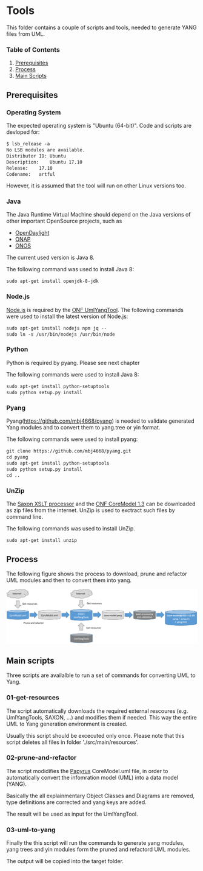 # Tools
This folder contains a couple of scripts and tools, needed to generate YANG files from UML.

### Table of Contents
1. [Prerequisites](#prerequisites)
2. [Process](#process)
2. [Main Scripts](#main-scripts)

## Prerequisites

### Operating System

The expected operating system is "Ubuntu (64-bit)". Code and scripts are devloped for:

```
$ lsb_release -a
No LSB modules are available.
Distributor ID:	Ubuntu
Description:	Ubuntu 17.10
Release:	17.10
Codename:	artful
```

However, it is assumed that the tool will run on other Linux versions too.

### Java

The Java Runtime Virtual Machine should depend on the Java versions of other important OpenSource projects, such as
- [OpenDaylight](http://docs.opendaylight.org/en/stable-nitrogen/release-notes/index.html?highlight=Java)
- [ONAP](https://wiki.onap.org/display/DW/Setting+Up+Your+Development+Environment)
- [ONOS](https://wiki.onosproject.org/display/ONOS/Requirements)

The current used version is Java 8.

The following command was used to install Java 8:
```
sudo apt-get install openjdk-8-jdk
```

### Node.js

[Node.js](https://nodejs.org/en/) is required by the [ONF UmlYangTool](https://github.com/OpenNetworkingFoundation/EAGLE-Open-Model-Profile-and-Tools/tree/ToolChain/UmlYangTools).
The following commands were used to install the latest version of Node.js:
```
sudo apt-get install nodejs npm jq --
sudo ln -s /usr/bin/nodejs /usr/bin/node
```

### Python

Python is required by pyang. Please see next chapter

The following commands were used to install Java 8:
```
sudo apt-get install python-setuptools
sudo python setup.py install
```

### Pyang

Pyang(https://github.com/mbj4668/pyang) is needed to validate generated Yang modules and to convert them to yang.tree or yin format.

The following commands were used to install pyang:
```
git clone https://github.com/mbj4668/pyang.git
cd pyang
sudo apt-get install python-setuptools
sudo python setup.py install
cd ..
```

### UnZip

The [Saxon XSLT processor](http://saxon.sourceforge.net/) and the [ONF CoreModel 1.3](https://www.dropbox.com/sh/zns6hihpk2du7k4/AABAYA8ON1edlSAJ8jLBzoZEa/TR%20512%20v1.3/TR-512_v1._3_Publish.zip) can be downloaded as zip files from the internet.
UnZip is used to exctract such files by command line.

The following commands was used to install UnZip.
```
sudo apt-get install unzip
```

## Process

The following figure shows the process to download, prune and refactor UML modules and then to convert them into yang.

![Process](src/main/docs/core-model-process.png "Process")

## Main scripts

Three scripts are availalble to run a set of commands for converting UML to Yang.

### 01-get-resources

The script automatically downloads the required external rescoures (e.g. UmlYangTools, SAXON, ...) and modifies them if needed. This way the entire UML to Yang generation environment is created. 

Usually this script should be excecuted only once. Please note that this script deletes all files in folder './src/main/resources'.

### 02-prune-and-refactor

The script modidifies the [Papyrus](https://www.eclipse.org/papyrus/) CoreModel.uml file, in order to automatically convert the infomration model (UML) into a data model (YANG).

Basically the all explainmentary Object Classes and Diagrams are removed, type definitions are corrected and yang keys are added.

The result will be used as input for the UmlYangTool.

### 03-uml-to-yang

Finally the this script will run the commands to generate yang modules, yang trees and yin modules form the pruned and refactord UML modules.

The output will be copied into the target folder.
